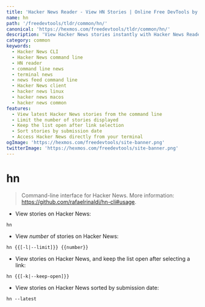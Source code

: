 ```yaml
---
title: 'Hacker News Reader - View HN Stories | Online Free DevTools by Hexmos'
name: hn
path: '/freedevtools/tldr/common/hn/'
canonical: 'https://hexmos.com/freedevtools/tldr/common/hn/'
description: 'View Hacker News stories instantly with Hacker News Reader. Browse latest posts, filter by limit, and keep list open. Free online tool, no registration required.'
category: common
keywords:
  - Hacker News CLI
  - Hacker News command line
  - HN reader
  - command line news
  - terminal news
  - news feed command line
  - Hacker News client
  - hacker news linux
  - hacker news macos
  - hacker news common
features:
  - View latest Hacker News stories from the command line
  - Limit the number of stories displayed
  - Keep the list open after link selection
  - Sort stories by submission date
  - Access Hacker News directly from your terminal
ogImage: 'https://hexmos.com/freedevtools/site-banner.png'
twitterImage: 'https://hexmos.com/freedevtools/site-banner.png'
---
```


# hn

> Command-line interface for Hacker News.
> More information: <https://github.com/rafaelrinaldi/hn-cli#usage>.

- View stories on Hacker News:

`hn`

- View _number_ of stories on Hacker News:

`hn {{[-l|--limit]}} {{number}}`

- View stories on Hacker News, and keep the list open after selecting a link:

`hn {{[-k|--keep-open]}}`

- View stories on Hacker News sorted by submission date:

`hn --latest`
